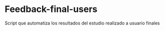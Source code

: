 # Feedback-final-users
Script que automatiza los resultados del estudio realizado a usuario finales
